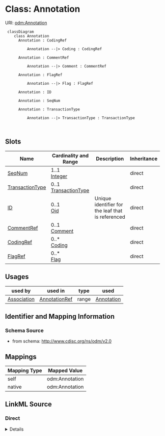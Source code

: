 # Class: Annotation



URI: [odm:Annotation](http://www.cdisc.org/ns/odm/v2.0/Annotation)



```mermaid
 classDiagram
    class Annotation
      Annotation : CodingRef
        
          Annotation --|> Coding : CodingRef
        
      Annotation : CommentRef
        
          Annotation --|> Comment : CommentRef
        
      Annotation : FlagRef
        
          Annotation --|> Flag : FlagRef
        
      Annotation : ID
        
      Annotation : SeqNum
        
      Annotation : TransactionType
        
          Annotation --|> TransactionType : TransactionType
        
      
```




<!-- no inheritance hierarchy -->


## Slots

| Name | Cardinality and Range | Description | Inheritance |
| ---  | --- | --- | --- |
| [SeqNum](SeqNum.md) | 1..1 <br/> [Integer](Integer.md) |  | direct |
| [TransactionType](TransactionType.md) | 0..1 <br/> [TransactionType](TransactionType.md) |  | direct |
| [ID](ID.md) | 0..1 <br/> [Oid](Oid.md) | Unique identifier for the leaf that is referenced | direct |
| [CommentRef](CommentRef.md) | 0..1 <br/> [Comment](Comment.md) |  | direct |
| [CodingRef](CodingRef.md) | 0..* <br/> [Coding](Coding.md) |  | direct |
| [FlagRef](FlagRef.md) | 0..* <br/> [Flag](Flag.md) |  | direct |





## Usages

| used by | used in | type | used |
| ---  | --- | --- | --- |
| [Association](Association.md) | [AnnotationRef](AnnotationRef.md) | range | [Annotation](Annotation.md) |






## Identifier and Mapping Information







### Schema Source


* from schema: http://www.cdisc.org/ns/odm/v2.0





## Mappings

| Mapping Type | Mapped Value |
| ---  | ---  |
| self | odm:Annotation |
| native | odm:Annotation |





## LinkML Source

<!-- TODO: investigate https://stackoverflow.com/questions/37606292/how-to-create-tabbed-code-blocks-in-mkdocs-or-sphinx -->

### Direct

<details>
```yaml
name: Annotation
in_subset:
- AuditRecordSignatureNotationGroup
from_schema: http://www.cdisc.org/ns/odm/v2.0
slots:
- SeqNum
- TransactionType
- ID
- CommentRef
- CodingRef
- FlagRef
slot_usage:
  SeqNum:
    name: SeqNum
    domain_of:
    - Annotation
    - Value
    range: integer
    required: true
  TransactionType:
    name: TransactionType
    domain_of:
    - SubjectData
    - StudyEventData
    - ItemGroupData
    - ItemData
    - Annotation
    range: TransactionType
    required: false
  ID:
    name: ID
    domain_of:
    - leaf
    - Signature
    - Annotation
    range: oid
    required: false
  CommentRef:
    name: CommentRef
    domain_of:
    - Annotation
    range: Comment
    required: false
    minimum_cardinality: 0
    maximum_cardinality: 1
  CodingRef:
    name: CodingRef
    multivalued: true
    domain_of:
    - StudyEventGroupDef
    - Origin
    - SourceItems
    - SourceItem
    - StudyIndication
    - StudyIntervention
    - StudyTargetPopulation
    - StudyParameter
    - ParameterValue
    - Annotation
    - StudyEventDef
    - ItemGroupDef
    - ItemDef
    - CodeList
    - CodeListItem
    - EnumeratedItem
    range: Coding
    required: false
    minimum_cardinality: 0
  FlagRef:
    name: FlagRef
    multivalued: true
    domain_of:
    - Annotation
    range: Flag
    required: false
    minimum_cardinality: 0
class_uri: odm:Annotation

```
</details>

### Induced

<details>
```yaml
name: Annotation
in_subset:
- AuditRecordSignatureNotationGroup
from_schema: http://www.cdisc.org/ns/odm/v2.0
slot_usage:
  SeqNum:
    name: SeqNum
    domain_of:
    - Annotation
    - Value
    range: integer
    required: true
  TransactionType:
    name: TransactionType
    domain_of:
    - SubjectData
    - StudyEventData
    - ItemGroupData
    - ItemData
    - Annotation
    range: TransactionType
    required: false
  ID:
    name: ID
    domain_of:
    - leaf
    - Signature
    - Annotation
    range: oid
    required: false
  CommentRef:
    name: CommentRef
    domain_of:
    - Annotation
    range: Comment
    required: false
    minimum_cardinality: 0
    maximum_cardinality: 1
  CodingRef:
    name: CodingRef
    multivalued: true
    domain_of:
    - StudyEventGroupDef
    - Origin
    - SourceItems
    - SourceItem
    - StudyIndication
    - StudyIntervention
    - StudyTargetPopulation
    - StudyParameter
    - ParameterValue
    - Annotation
    - StudyEventDef
    - ItemGroupDef
    - ItemDef
    - CodeList
    - CodeListItem
    - EnumeratedItem
    range: Coding
    required: false
    minimum_cardinality: 0
  FlagRef:
    name: FlagRef
    multivalued: true
    domain_of:
    - Annotation
    range: Flag
    required: false
    minimum_cardinality: 0
attributes:
  SeqNum:
    name: SeqNum
    from_schema: http://www.cdisc.org/ns/odm/v2.0
    rank: 1000
    alias: SeqNum
    owner: Annotation
    domain_of:
    - Annotation
    - Value
    range: integer
    required: true
  TransactionType:
    name: TransactionType
    from_schema: http://www.cdisc.org/ns/odm/v2.0
    rank: 1000
    alias: TransactionType
    owner: Annotation
    domain_of:
    - SubjectData
    - StudyEventData
    - ItemGroupData
    - ItemData
    - Annotation
    range: TransactionType
    required: false
  ID:
    name: ID
    description: Unique identifier for the leaf that is referenced.
    from_schema: http://www.cdisc.org/ns/odm/v2.0
    rank: 1000
    alias: ID
    owner: Annotation
    domain_of:
    - leaf
    - Signature
    - Annotation
    range: oid
    required: false
  CommentRef:
    name: CommentRef
    from_schema: http://www.cdisc.org/ns/odm/v2.0
    rank: 1000
    alias: CommentRef
    owner: Annotation
    domain_of:
    - Annotation
    range: Comment
    required: false
    minimum_cardinality: 0
    maximum_cardinality: 1
  CodingRef:
    name: CodingRef
    from_schema: http://www.cdisc.org/ns/odm/v2.0
    rank: 1000
    multivalued: true
    alias: CodingRef
    owner: Annotation
    domain_of:
    - StudyEventGroupDef
    - Origin
    - SourceItems
    - SourceItem
    - StudyIndication
    - StudyIntervention
    - StudyTargetPopulation
    - StudyParameter
    - ParameterValue
    - Annotation
    - StudyEventDef
    - ItemGroupDef
    - ItemDef
    - CodeList
    - CodeListItem
    - EnumeratedItem
    range: Coding
    required: false
    minimum_cardinality: 0
  FlagRef:
    name: FlagRef
    from_schema: http://www.cdisc.org/ns/odm/v2.0
    rank: 1000
    multivalued: true
    alias: FlagRef
    owner: Annotation
    domain_of:
    - Annotation
    range: Flag
    required: false
    minimum_cardinality: 0
class_uri: odm:Annotation

```
</details>